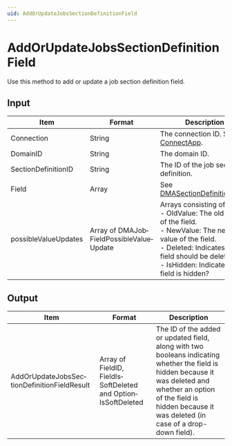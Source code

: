 ```yaml
---
uid: AddOrUpdateJobsSectionDefinitionField
---
```


# AddOrUpdateJobsSectionDefinitionField

Use this method to add or update a job section definition field.

## Input

| Item | Format | Description |
|--|--|--|
| Connection | String | The connection ID. See [ConnectApp](xref:ConnectApp). |
| DomainID | String | The domain ID. |
| SectionDefinitionID | String | The ID of the job section definition. |
| Field | Array | See [DMASectionDefinitionField](xref:DMASectionDefinitionField). |
| possibleValueUpdates | Array of DMAJob­FieldPossibleValue­Update | Arrays consisting of:<br> -  OldValue: The old value of the field.<br> -  NewValue: The new value of the field.<br> -  Deleted: Indicates if the field should be deleted.<br> -  IsHidden: Indicates if the field is hidden? |

## Output

| Item | Format | Description |
|--|--|--|
| AddOrUpdateJobsSec­tionDefinitionFieldResult | Array of FieldID, FieldIs­SoftDeleted and Option­IsSoftDeleted | The ID of the added or updated field, along with two booleans indicating whether the field is hidden because it was deleted and whether an option of the field is hidden because it was deleted (in case of a drop-down field). |
